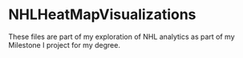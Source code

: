 # NHLHeatMapVisualizations
These files are part of my exploration of NHL analytics as part of my Milestone I project for my degree.
